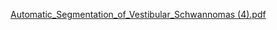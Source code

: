 
[Automatic_Segmentation_of_Vestibular_Schwannomas (4).pdf](https://github.com/user-attachments/files/20091466/Automatic_Segmentation_of_Vestibular_Schwannomas.4.pdf)
